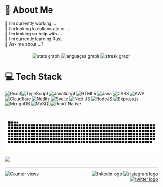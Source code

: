 # 💫 About Me

🔭 I’m currently working ...<br/>
👯 I’m looking to collaborate on ...<br>
🤝 I’m looking for help with ...<br>
🌱 I’m currently learning Rust<br>
💬 Ask me about ...?<br>

###

<div align="center">
  <picture>
    <source media="(prefers-color-scheme: dark)" srcset="https://github-readme-stats.vercel.app/api?username=jhairparis&hide_title=true&hide_rank=false&show_icons=true&include_all_commits=true&count_private=true&disable_animations=false&theme=gotham&locale=en&hide_border=true">
    <source media="(prefers-color-scheme: light)" srcset="https://github-readme-stats.vercel.app/api?username=jhairparis&hide_title=true&hide_rank=false&show_icons=true&include_all_commits=true&count_private=true&disable_animations=false&locale=en&hide_border=true">
    <img height="150" alt="stats graph" src="https://github-readme-stats.vercel.app/api?username=jhairparis&hide_title=true&hide_rank=false&show_icons=true&include_all_commits=true&count_private=true&disable_animations=false&locale=en&hide_border=true">
  </picture>

  <picture>
    <source media="(prefers-color-scheme: dark)" srcset="https://github-readme-stats.vercel.app/api/top-langs?username=jhairparis&locale=en&hide_title=false&layout=compact&card_width=320&langs_count=5&theme=gotham&hide_border=true">
    <source media="(prefers-color-scheme: light)" srcset="https://github-readme-stats.vercel.app/api/top-langs?username=jhairparis&locale=en&hide_title=false&layout=compact&card_width=320&langs_count=5&hide_border=true">
    <img height="150" alt="languages graph" src="https://github-readme-stats.vercel.app/api/top-langs?username=jhairparis&locale=en&hide_title=false&layout=compact&card_width=320&langs_count=5&hide_border=true">
  </picture>

  <picture>
    <source media="(prefers-color-scheme: dark)" srcset="https://streak-stats.demolab.com?user=jhairparis&locale=en&mode=daily&theme=gotham&hide_border=true&border_radius=5">
    <source media="(prefers-color-scheme: light)" srcset="https://streak-stats.demolab.com/?user=jhairparis&locale=en&mode=daily&hide_border=true&border_radius=5">
    <img height="150" alt="streak graph" src="https://streak-stats.demolab.com/?user=jhairparis&locale=en&mode=daily&hide_border=true&border_radius=5">
  </picture>
</div>

# 💻 Tech Stack

![React](https://img.shields.io/badge/react-%2320232a.svg?style=for-the-badge&logo=react&logoColor=%2361DAFB)![TypeScript](https://img.shields.io/badge/typescript-%23007ACC.svg?style=for-the-badge&logo=typescript&logoColor=white) ![JavaScript](https://img.shields.io/badge/javascript-%23323330.svg?style=for-the-badge&logo=javascript&logoColor=%23F7DF1E) ![HTML5](https://img.shields.io/badge/html5-%23E34F26.svg?style=for-the-badge&logo=html5&logoColor=white) ![Java](https://img.shields.io/badge/java-%23ED8B00.svg?style=for-the-badge&logo=java&logoColor=white) ![CSS3](https://img.shields.io/badge/css3-%231572B6.svg?style=for-the-badge&logo=css3&logoColor=white) ![AWS](https://img.shields.io/badge/AWS-%23FF9900.svg?style=for-the-badge&logo=amazon-aws&logoColor=white) ![Cloudflare](https://img.shields.io/badge/Cloudflare-F38020?style=for-the-badge&logo=Cloudflare&logoColor=white) ![Netlify](https://img.shields.io/badge/netlify-%23000000.svg?style=for-the-badge&logo=netlify&logoColor=#00C7B7) ![Svelte](https://img.shields.io/badge/svelte-%23f1413d.svg?style=for-the-badge&logo=svelte&logoColor=white) ![Next JS](https://img.shields.io/badge/Next-black?style=for-the-badge&logo=next.js&logoColor=white) ![NodeJS](https://img.shields.io/badge/node.js-6DA55F?style=for-the-badge&logo=node.js&logoColor=white) ![Express.js](https://img.shields.io/badge/express.js-%23404d59.svg?style=for-the-badge&logo=express&logoColor=%2361DAFB) ![MongoDB](https://img.shields.io/badge/MongoDB-%234ea94b.svg?style=for-the-badge&logo=mongodb&logoColor=white) ![MySQL](https://img.shields.io/badge/mysql-%2300f.svg?style=for-the-badge&logo=mysql&logoColor=white)![React Native](https://img.shields.io/badge/react_native-%2320232a.svg?style=for-the-badge&logo=react&logoColor=%2361DAFB)

###

<br clear="both">

<picture>
  <source media="(prefers-color-scheme: dark)" srcset="https://raw.githubusercontent.com/jhairparis/jhairparis/output/snake_dark.svg">
  <source media="(prefers-color-scheme: light)" srcset="https://raw.githubusercontent.com/jhairparis/jhairparis/output/snake.svg">
  <img alt="Snake animation" src="https://raw.githubusercontent.com/jhairparis/jhairparis/output/snake.svg">
</picture>

![](https://quotes-github-readme.vercel.app/api?type=horizontal&theme=radical)

---

<div style="display: flex; flex-direction: row; width: 100%;">
 <div style="width: 50%;">
   <img src="https://jhairparis.com/api/visit-count" alt="Counter views"/>
 </div>

 <div align="right" style="width: 50%;">
   <a href="https://jhairparis.com">
     <img src="https://raw.githubusercontent.com/maurodesouza/profile-readme-generator/master/src/assets/icons/social/linkedin/default.svg" width="47" height="35" alt="linkedin logo"  />
   </a>
   <a href="https://jhairparis.com">
     <img src="https://raw.githubusercontent.com/maurodesouza/profile-readme-generator/master/src/assets/icons/social/instagram/default.svg" width="47" height="35" alt="instagram logo"  />
   </a>
   <a href="https://jhairparis.com">
     <img src="https://raw.githubusercontent.com/maurodesouza/profile-readme-generator/master/src/assets/icons/social/twitter/default.svg" width="47" height="35" alt="twitter logo"  />
   </a>
 </div>
</div>
